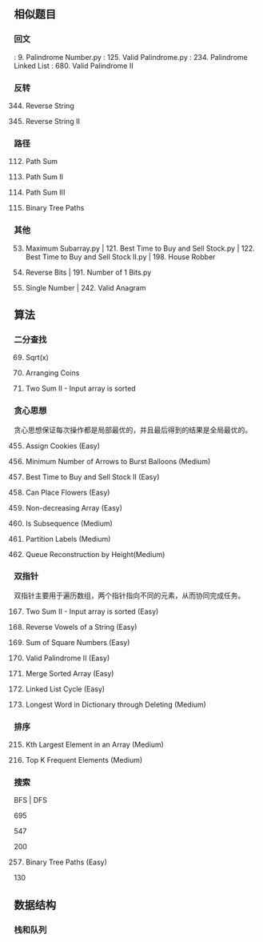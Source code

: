 ## 相似题目


### 回文
: 9. Palindrome Number.py
: 125. Valid Palindrome.py
: 234. Palindrome Linked List
: 680. Valid Palindrome II


###  反转
344. Reverse String

541. Reverse String II


### 路径
112. Path Sum

113. Path Sum II

437. Path Sum III

257. Binary Tree Paths


### 其他
53. Maximum Subarray.py | 121. Best Time to Buy and Sell Stock.py | 122. Best Time to Buy and Sell Stock II.py | 198. House Robber

190. Reverse Bits | 191. Number of 1 Bits.py

136. Single Number | 242. Valid Anagram



## 算法

### 二分查找

69. Sqrt(x)

441. Arranging Coins

167. Two Sum II - Input array is sorted


### 贪心思想

贪心思想保证每次操作都是局部最优的，并且最后得到的结果是全局最优的。

455. Assign Cookies (Easy)

452. Minimum Number of Arrows to Burst Balloons (Medium)

122. Best Time to Buy and Sell Stock II (Easy)

605. Can Place Flowers (Easy)

665. Non-decreasing Array (Easy)

392. Is Subsequence (Medium)

763. Partition Labels (Medium)

406. Queue Reconstruction by Height(Medium)


### 双指针

双指针主要用于遍历数组，两个指针指向不同的元素，从而协同完成任务。

167. Two Sum II - Input array is sorted (Easy)

345. Reverse Vowels of a String (Easy)

633. Sum of Square Numbers (Easy)

680. Valid Palindrome II (Easy)

88. Merge Sorted Array (Easy)

141. Linked List Cycle (Easy)

524. Longest Word in Dictionary through Deleting (Medium)


### 排序

215. Kth Largest Element in an Array (Medium)

347. Top K Frequent Elements (Medium)


### 搜索

BFS | DFS

695

547

200

257. Binary Tree Paths (Easy)

130


## 数据结构

### 栈和队列

